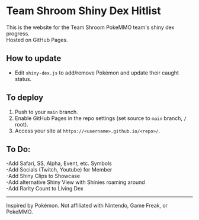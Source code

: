 # Team Shroom Shiny Dex Hitlist

This is the website for the Team Shroom PokeMMO team's shiny dex progress.  
Hosted on GitHub Pages.

## How to update

- Edit `shiny-dex.js` to add/remove Pokémon and update their caught status.

## To deploy

1. Push to your `main` branch.
2. Enable GitHub Pages in the repo settings (set source to `main` branch, `/` root).
3. Access your site at `https://<username>.github.io/<repo>/`.

## To Do:  
  
  -Add Safari, SS, Alpha, Event, etc. Symbols    
  -Add Socials (Twitch, Youtube) for Member  
  -Add Shiny Clips to Showcase  
  -Add alternative Shiny View with Shinies roaming around  
  -Add Rarity Count to Living Dex  
  
---
Inspired by Pokémon. Not affiliated with Nintendo, Game Freak, or PokeMMO.
